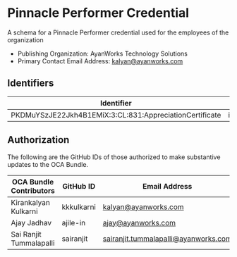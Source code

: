 # Pinnacle Performer Credential

A schema for a Pinnacle Performer credential used for the employees of the organization

- Publishing Organization: AyanWorks Technology Solutions
- Primary Contact Email Address: kalyan@ayanworks.com

## Identifiers

| Identifier                                              | Location        | URL                                                       |
| ------------------------------------------------------- | --------------- | --------------------------------------------------------- |
| PKDMuYSzJE22Jkh4B1EMiX:3:CL:831:AppreciationCertificate | indicio:mainnet | https://indyscan.indiciotech.io/tx/IND_MAINNET/domain/832 |

## Authorization

The following are the GitHub IDs of those authorized to make substantive updates to the OCA Bundle.

| OCA Bundle Contributors | GitHub ID  | Email Address                        |
| ----------------------- | ---------- | ------------------------------------ |
| Kirankalyan Kulkarni    | kkkulkarni | kalyan@ayanworks.com                 |
| Ajay Jadhav             | ajile-in   | ajay@ayanworks.com                   |
| Sai Ranjit Tummalapalli | sairanjit  | sairanjit.tummalapalli@ayanworks.com |
